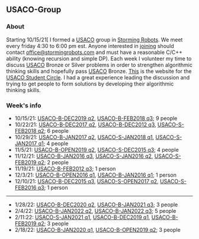 ## USACO-Group

### About
Starting 10/15/21[ I formed a [USACO](http://usaco.org/) group in [Storming Robots](https://stormingrobots.com/prod/default.html). We meet every friday 4:30 to 6:00 pm est. Anyone interested in [joining](https://stormingrobots.com/prod/usaco.html) should contact office@stormingrobots.com and must have a reasonable C/C++ ability (knowing recursion and simple DP). Each week I volunteer my time to discuss [USACO](http://usaco.org/) Bronze or Silver problems in order to strengthen algorithmic thinking skills and hopefully pass [USACO](http://usaco.org/) Bronze. [This](https://stormingrobots.com/prod/usaco.html) is the website for the [USACO Student Circle](https://stormingrobots.com/prod/usaco.html). I had a great experience leading the discussion and trying to get people to form solutions by developing their algorithmic thinking skills.

### Week's info
* 10/15/21: [USACO-B-DEC2019 q2](http://usaco.org/index.php?page=viewproblem2&cpid=964), [USACO-B-FEB2018 q3](http://usaco.org/index.php?page=viewproblem2&cpid=809); 9 people
* 10/22/21: [USACO-B-DEC2017 q2](http://usaco.org/index.php?page=viewproblem2&cpid=760), [USACO-B-DEC2012 q3](http://usaco.org/index.php?page=viewproblem2&cpid=207), [USACO-S-FEB2018 q2](http://usaco.org/index.php?page=viewproblem2&cpid=811); 6 people
* 10/29/21: [USACO-B-JAN2017 q2](http://usaco.org/index.php?page=viewproblem2&cpid=688), [USACO-S-JAN2018 q1](http://usaco.org/index.php?page=viewproblem2&cpid=786), [USACO-S-JAN2017 q1](http://usaco.org/index.php?page=viewproblem2&cpid=690); 4 people
* 11/5/21: [USACO-B-OPEN2019 q2](http://usaco.org/index.php?page=viewproblem2&cpid=940), [USACO-S-DEC2015 q3](http://usaco.org/index.php?page=viewproblem2&cpid=572); 4 people
* 11/12/21: [USACO-B-JAN2016 q3](http://usaco.org/index.php?page=viewproblem2&cpid=593), [USACO-S-JAN2016 q2](http://usaco.org/index.php?page=viewproblem2&cpid=595), [USACO-S-FEB2019 q2](http://usaco.org/index.php?page=viewproblem2&cpid=919); 2 people
* 11/19/21: [USACO-B-FEB2012 q3](http://usaco.org/index.php?page=viewproblem2&cpid=114); 1 person
* 12/3/21: [USACO-B-OPEN2016 q1](http://usaco.org/index.php?page=viewproblem2&cpid=639), [USACO-B-JAN2016 q1](http://usaco.org/index.php?page=viewproblem2&cpid=591); 1 person
* 12/10/21: [USACO-B-DEC2015 q3](http://usaco.org/index.php?page=viewproblem2&cpid=569), [USACO-S-OPEN2017 q2](http://usaco.org/index.php?page=viewproblem2&cpid=739), [USACO-S-FEB2016 q3](http://usaco.org/index.php?page=viewproblem2&cpid=620); 1 person
---
* 1/28/22: [USACO-B-DEC2020 q2](http://usaco.org/index.php?page=viewproblem2&cpid=1060), [USACO-B-JAN2021 q3](http://usaco.org/index.php?page=viewproblem2&cpid=1085); 3 people
* 2/4/22: [USACO-B-JAN2022 q2](http://usaco.org/index.php?page=viewproblem2&cpid=1180), [USACO-B-JAN2022 q3](http://usaco.org/index.php?page=viewproblem2&cpid=1181); 5 people
* 2/11:22: [USACO-S-JAN2021 q1](http://usaco.org/index.php?page=viewproblem2&cpid=1086), [USACO-B-DEC2019 q1](http://usaco.org/index.php?page=viewproblem2&cpid=963), [USACO-B-FEB2019 q2](http://usaco.org/index.php?page=viewproblem2&cpid=916); 3 people
* 2/18/22: [USACO-B-JAN2020 q1](http://usaco.org/index.php?page=viewproblem2&cpid=987), [USACO-B-OPEN2019 q2](http://usaco.org/index.php?page=viewproblem2&cpid=940); 3 people
